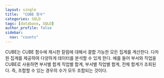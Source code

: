 ```yaml
---
layout: single
title:  "CUBE 함수"
categories: SQLD
tags: [database, SQLD]
author_profile: false
sidebar:
  nav: "counts"
---
```

CUBE는 CUBE 함수에 제시한 칼럼에 대해서 결합 가능한 모든 집계를 계산한다.
다차원 집계를 제공하여 다양하게 데이터를 분석할 수 있게 한다.
예를 들어 부서와 직업을 CUBE로 사용하면 부서별 합계 직업별 합계, 부서별 직업별 합계, 전체 합계가 조회된다.
즉, 조합할 수 있는 경우의 수가 모두 조합되는 것이다. 